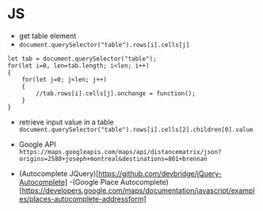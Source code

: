 # JS

- get table element
 - `document.querySelector("table").rows[i].cells[j]`
 
```
let tab = document.querySelector("table");
for(let i=0, len=tab.length; i<len; i++)
{
    for(let j=0; j<len; j++)
    {
        //tab.rows[i].cells[j].onchange = function();
    }
}
``` 

- retrieve input value in a table
`document.querySelector("table").rows[i].cells[2].children[0].value`

- Google API
`https://maps.googleapis.com/maps/api/distancematrix/json?origins=2580+joseph+montreal&destinations=801+brennan`

- (Autocomplete JQuery)[https://github.com/devbridge/jQuery-Autocomplete]
	-(Google Place Autocomplete)[https://developers.google.com/maps/documentation/javascript/examples/places-autocomplete-addressform]
